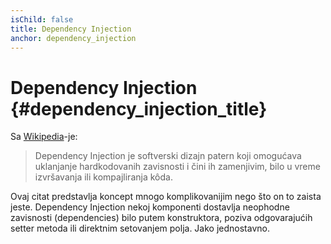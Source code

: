 ```yaml
---
isChild: false
title: Dependency Injection
anchor: dependency_injection
---
```


# Dependency Injection {#dependency_injection_title}

Sa [Wikipedia](http://en.wikipedia.org/wiki/Dependency_injection)-je:

> Dependency Injection je softverski dizajn patern koji omogućava uklanjanje hardkodovanih zavisnosti
> i čini ih zamenjivim, bilo u vreme izvršavanja ili kompajliranja kôda.

Ovaj citat predstavlja koncept mnogo komplikovanijim nego što on to zaista jeste. Dependency Injection
nekoj komponenti dostavlja neophodne zavisnosti (dependencies) bilo putem konstruktora, poziva
odgovarajućih setter metoda ili direktnim setovanjem polja. Jako jednostavno.
